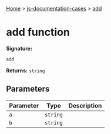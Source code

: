 [Home](./index) &gt; [js-documentation-cases](./js-documentation-cases.md) &gt; [add](./js-documentation-cases.add.md)

# add function


**Signature:**
```javascript
add
```
**Returns:** `string`

## Parameters

|  Parameter | Type | Description |
|  --- | --- | --- |
|  `a` | `string` |  |
|  `b` | `string` |  |

